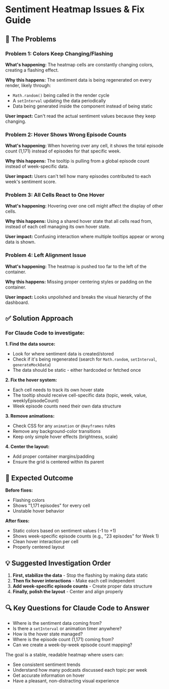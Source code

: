 # Sentiment Heatmap Issues & Fix Guide

## 🔴 The Problems

### Problem 1: Colors Keep Changing/Flashing
**What's happening:** The heatmap cells are constantly changing colors, creating a flashing effect.

**Why this happens:** The sentiment data is being regenerated on every render, likely through:
- `Math.random()` being called in the render cycle
- A `setInterval` updating the data periodically  
- Data being generated inside the component instead of being static

**User impact:** Can't read the actual sentiment values because they keep changing.

### Problem 2: Hover Shows Wrong Episode Counts
**What's happening:** When hovering over any cell, it shows the total episode count (1,171) instead of episodes for that specific week.

**Why this happens:** The tooltip is pulling from a global episode count instead of week-specific data.

**User impact:** Users can't tell how many episodes contributed to each week's sentiment score.

### Problem 3: All Cells React to One Hover
**What's happening:** Hovering over one cell might affect the display of other cells.

**Why this happens:** Using a shared hover state that all cells read from, instead of each cell managing its own hover state.

**User impact:** Confusing interaction where multiple tooltips appear or wrong data is shown.

### Problem 4: Left Alignment Issue
**What's happening:** The heatmap is pushed too far to the left of the container.

**Why this happens:** Missing proper centering styles or padding on the container.

**User impact:** Looks unpolished and breaks the visual hierarchy of the dashboard.

## ✅ Solution Approach

### For Claude Code to investigate:

**1. Find the data source:**
- Look for where sentiment data is created/stored
- Check if it's being regenerated (search for `Math.random`, `setInterval`, `generateMockData`)
- The data should be static - either hardcoded or fetched once

**2. Fix the hover system:**
- Each cell needs to track its own hover state
- The tooltip should receive cell-specific data (topic, week, value, weeklyEpisodeCount)
- Week episode counts need their own data structure

**3. Remove animations:**
- Check CSS for any `animation` or `@keyframes` rules
- Remove any background-color transitions
- Keep only simple hover effects (brightness, scale)

**4. Center the layout:**
- Add proper container margins/padding
- Ensure the grid is centered within its parent

## 🎯 Expected Outcome

**Before fixes:**
- Flashing colors
- Shows "1,171 episodes" for every cell
- Unstable hover behavior

**After fixes:**
- Static colors based on sentiment values (-1 to +1)
- Shows week-specific episode counts (e.g., "23 episodes" for Week 1)
- Clean hover interaction per cell
- Properly centered layout

## 💡 Suggested Investigation Order

1. **First, stabilize the data** - Stop the flashing by making data static
2. **Then fix hover interactions** - Make each cell independent
3. **Add week-specific episode counts** - Create proper data structure
4. **Finally, polish the layout** - Center and align properly

## 🔍 Key Questions for Claude Code to Answer

- Where is the sentiment data coming from?
- Is there a `setInterval` or animation timer anywhere?
- How is the hover state managed?
- Where is the episode count (1,171) coming from?
- Can we create a week-by-week episode count mapping?

The goal is a stable, readable heatmap where users can:
- See consistent sentiment trends
- Understand how many podcasts discussed each topic per week
- Get accurate information on hover
- Have a pleasant, non-distracting visual experience